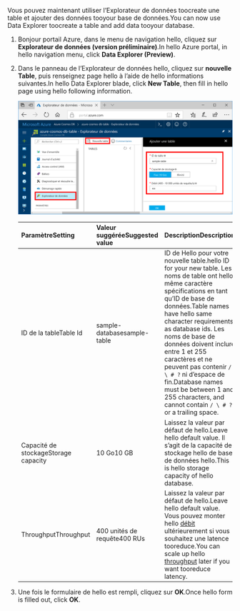 <span data-ttu-id="ff1cf-101">Vous pouvez maintenant utiliser l’Explorateur de données toocreate une table et ajouter des données tooyour base de données.</span><span class="sxs-lookup"><span data-stu-id="ff1cf-101">You can now use Data Explorer toocreate a table and add data tooyour database.</span></span> 

1. <span data-ttu-id="ff1cf-102">Bonjour portail Azure, dans le menu de navigation hello, cliquez sur **Explorateur de données (version préliminaire)**.</span><span class="sxs-lookup"><span data-stu-id="ff1cf-102">In hello Azure portal, in hello navigation menu, click **Data Explorer (Preview)**.</span></span> 
2. <span data-ttu-id="ff1cf-103">Dans le panneau de l’Explorateur de données hello, cliquez sur **nouvelle Table**, puis renseignez page hello à l’aide de hello informations suivantes.</span><span class="sxs-lookup"><span data-stu-id="ff1cf-103">In hello Data Explorer blade, click **New Table**, then fill in hello page using hello following information.</span></span>

    ![Explorateur de données Bonjour portail Azure](./media/cosmos-db-create-table/azure-cosmosdb-data-explorer.png)

    <span data-ttu-id="ff1cf-105">Paramètre</span><span class="sxs-lookup"><span data-stu-id="ff1cf-105">Setting</span></span>|<span data-ttu-id="ff1cf-106">Valeur suggérée</span><span class="sxs-lookup"><span data-stu-id="ff1cf-106">Suggested value</span></span>|<span data-ttu-id="ff1cf-107">Description</span><span class="sxs-lookup"><span data-stu-id="ff1cf-107">Description</span></span>
    ---|---|---
    <span data-ttu-id="ff1cf-108">ID de la table</span><span class="sxs-lookup"><span data-stu-id="ff1cf-108">Table Id</span></span>|<span data-ttu-id="ff1cf-109">sample-database</span><span class="sxs-lookup"><span data-stu-id="ff1cf-109">sample-table</span></span>|<span data-ttu-id="ff1cf-110">ID de Hello pour votre nouvelle table.</span><span class="sxs-lookup"><span data-stu-id="ff1cf-110">hello ID for your new table.</span></span> <span data-ttu-id="ff1cf-111">Les noms de table ont hello même caractère spécifications en tant qu’ID de base de données.</span><span class="sxs-lookup"><span data-stu-id="ff1cf-111">Table names have hello same character requirements as database ids.</span></span> <span data-ttu-id="ff1cf-112">Les noms de base de données doivent inclure entre 1 et 255 caractères et ne peuvent pas contenir `/ \ # ?` ni d’espace de fin.</span><span class="sxs-lookup"><span data-stu-id="ff1cf-112">Database names must be between 1 and 255 characters, and cannot contain `/ \ # ?` or a trailing space.</span></span>
    <span data-ttu-id="ff1cf-113">Capacité de stockage</span><span class="sxs-lookup"><span data-stu-id="ff1cf-113">Storage capacity</span></span>| <span data-ttu-id="ff1cf-114">10 Go</span><span class="sxs-lookup"><span data-stu-id="ff1cf-114">10 GB</span></span>|<span data-ttu-id="ff1cf-115">Laissez la valeur par défaut de hello.</span><span class="sxs-lookup"><span data-stu-id="ff1cf-115">Leave hello default value.</span></span> <span data-ttu-id="ff1cf-116">Il s’agit de la capacité de stockage hello de base de données hello.</span><span class="sxs-lookup"><span data-stu-id="ff1cf-116">This is hello storage capacity of hello database.</span></span>
    <span data-ttu-id="ff1cf-117">Throughput</span><span class="sxs-lookup"><span data-stu-id="ff1cf-117">Throughput</span></span>|<span data-ttu-id="ff1cf-118">400 unités de requête</span><span class="sxs-lookup"><span data-stu-id="ff1cf-118">400 RUs</span></span>|<span data-ttu-id="ff1cf-119">Laissez la valeur par défaut de hello.</span><span class="sxs-lookup"><span data-stu-id="ff1cf-119">Leave hello default value.</span></span> <span data-ttu-id="ff1cf-120">Vous pouvez monter hello [débit](../articles/cosmos-db/request-units.md) ultérieurement si vous souhaitez une latence tooreduce.</span><span class="sxs-lookup"><span data-stu-id="ff1cf-120">You can scale up hello [throughput](../articles/cosmos-db/request-units.md) later if you want tooreduce latency.</span></span>

3. <span data-ttu-id="ff1cf-121">Une fois le formulaire de hello est rempli, cliquez sur **OK**.</span><span class="sxs-lookup"><span data-stu-id="ff1cf-121">Once hello form is filled out, click **OK**.</span></span>
